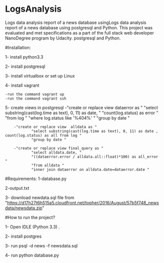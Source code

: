 # LogsAnalysis
Logs data analysis report of a news database usingLogs data analysis report of a news database using postgresql and Python. This project was evaluated and met specifications as a part of the full stack web developer NanoDegree program by Udacity. postgresql and Python.

#Installation:

1- install python3.3

2- install postgresql

3- install virtualbox or set up Linux

4- install vagrant

    -run the command vagrant up
    -run the command vagrant ssh

5- create views in postgresql
        -"create or replace view dataerror as "
                "select substring(cast(log.time as text), 0, 11) as date, "
                "count(log.status) as error "
                "from log "
                "where log.status like '%404%' "
                "group by date "
                
        -"create or replace view  alldata as "
                "select substring(cast(log.time as text), 0, 11) as date , count(log.status) as all from log "
                "group by date "
                
        -"create or replace view final_query as "
                "select alldata.date, "
                "((dataerror.error / alldata.all::float)*100) as all_error "
                "from alldata "
                "inner join dataerror on alldata.date=dataerror.date "
             
#Requirements:
1-database.py

2-output.txt

3- download newdata.sql file from "https://d17h27t6h515a5.cloudfront.net/topher/2016/August/57b5f748_newsdata/newsdata.zip"

#How to run the project?

1- Open IDLE (Python 3.3) .

2- install postgres

3- run psql -d news -f newsdata.sql

4- run python database.py
